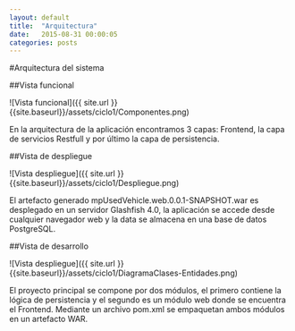 ```yaml
---
layout: default
title:  "Arquitectura"
date:   2015-08-31 00:00:05
categories: posts
---
```


#Arquitectura del sistema

##Vista funcional

![Vista funcional]({{ site.url }}{{site.baseurl}}/assets/ciclo1/Componentes.png)

En la arquitectura de la aplicación encontramos 3 capas: Frontend, la capa de servicios Restfull y por último la capa de persistencia.


##Vista de despliegue

![Vista despliegue]({{ site.url }}{{site.baseurl}}/assets/ciclo1/Despliegue.png)

El artefacto generado mpUsedVehicle.web.0.0.1-SNAPSHOT.war es desplegado en un servidor Glashfish 4.0, la aplicación se accede desde cualquier navegador web y la data se almacena en una base de datos PostgreSQL.

##Vista de desarrollo

![Vista despliegue]({{ site.url }}{{site.baseurl}}/assets/ciclo1/DiagramaClases-Entidades.png)

El proyecto principal se compone por dos módulos, el primero contiene la lógica de persistencia y el segundo es un módulo web donde se encuentra el Frontend. Mediante un archivo pom.xml se empaquetan ambos módulos en un artefacto WAR.
